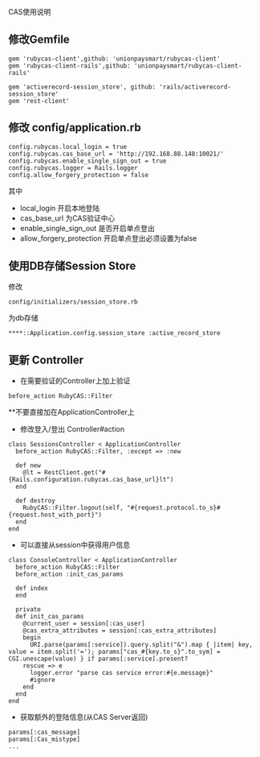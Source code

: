 CAS使用说明

## 修改Gemfile

```
gem 'rubycas-client',github: 'unionpaysmart/rubycas-client'
gem 'rubycas-client-rails',github: 'unionpaysmart/rubycas-client-rails'

gem 'activerecord-session_store', github: 'rails/activerecord-session_store'
gem 'rest-client'
```

## 修改 config/application.rb

```
config.rubycas.local_login = true
config.rubycas.cas_base_url = 'http://192.168.88.148:10021/'
config.rubycas.enable_single_sign_out = true
config.rubycas.logger = Rails.logger
config.allow_forgery_protection = false
```

其中

* local_login  开启本地登陆
* cas_base_url 为CAS验证中心
* enable_single_sign_out 是否开启单点登出
* allow_forgery_protection  开启单点登出必须设置为false

## 使用DB存储Session Store

修改

```
config/initializers/session_store.rb
```

为db存储

```
****::Application.config.session_store :active_record_store
```


## 更新 Controller

* 在需要验证的Controller上加上验证

```
before_action RubyCAS::Filter
```

**不要直接加在ApplicationController上

* 修改登入/登出 Controller#action

```
class SessionsController < ApplicationController
  before_action RubyCAS::Filter, :except => :new

  def new
    @lt = RestClient.get("#{Rails.configuration.rubycas.cas_base_url}lt")
  end

  def destroy
    RubyCAS::Filter.logout(self, "#{request.protocol.to_s}#{request.host_with_port}")
  end
end

```

* 可以直接从session中获得用户信息

```
class ConsoleController < ApplicationController
  before_action RubyCAS::Filter
  before_action :init_cas_params

  def index
  end

  private
  def init_cas_params
    @current_user = session[:cas_user]
    @cas_extra_attributes = session[:cas_extra_attributes]
    begin
      URI.parse(params[:service]).query.split("&").map { |item| key, value = item.split('='); params["cas_#{key.to_s}".to_sym] = CGI.unescape(value) } if params[:service].present?
    rescue => e
      logger.error "parse cas service error:#{e.message}"
      #ignore
    end
  end
end
```


* 获取额外的登陆信息(从CAS Server返回)

```
params[:cas_message]
params[:Cas_mistype]
...
```